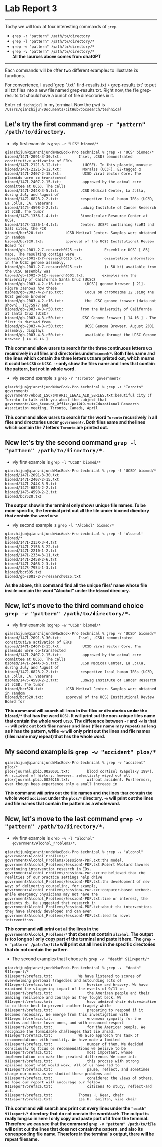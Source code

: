 # Lab Report 3  #
***
  
Today we will look at four interesting commands of `grep`.  
* `grep -r "pattern" /path/to/directory`
* `grep -l "pattern" /path/to/directory/*`
* `grep -w "pattern" /path/to/directory/*`
* `grep -v "pattern" /path/to/directory/*`  
**All the sources above comes from chatGPT**

***
  
Each commands will be offer two different examples to illustrate its functions.  
  
For convenience, I used `grep ".txt" find-results.txt > grep-results.txt' to put all txt files into a new file named grep-results.txt. Right now, the file grep-results.txt should have a bunch of file direcotories in it.  
  
Enter `cd technical` in my terminal. Now the pwd is `/Users/qianzhijun/Documents/GitHub/docsearch/technical`


## Let's try the first command `grep -r "pattern" /path/to/directory`.  
* My first example is `grep -r "UCS" biomed/*`    
```
qianzhijun@qianzhijundeMacBook-Pro technical % grep -r "UCS" biomed/*
biomed/1471-2091-3-30.txt:        Insel, UCSD) demonstrated constitutive activation of ERKs
biomed/1471-2121-3-12.txt:          (UCSF). In this plasmid, mouse α 
biomed/1471-2121-3-12.txt:          Morales (UCSF). EE-tagged α 
biomed/1471-2407-2-15.txt:          UCSD Viral Vector Core. The plasmids were co-transfected
biomed/1471-2407-2-15.txt:          approved by the animal care committee at UCSD. The cells
biomed/1471-244X-3-5.txt:          UCSD Medical Center, La Jolla, during July and August of
biomed/1472-6823-2-2.txt:          respective local human IRBs (UCSD, La Jolla, CA; Veterans
biomed/1476-4598-2-2.txt:          Ludwig Institute of Cancer Research at UCSD. The tumor
biomed/1478-1336-1-4.txt:          Biomolecular Resource Center at UCSF.
biomed/1478-1336-1-4.txt:          Center, UCSF) containing EcoRI and SalI sites, the PCR
biomed/bcr620.txt:          UCSD Medical Center. Samples were obtained in random
biomed/bcr620.txt:          approval of the UCSD Institutional Review Board for
biomed/gb-2001-2-7-research0025.txt:          Ensembl or UCSC [ 85] maps. The resulting contigs were
biomed/gb-2001-2-7-research0025.txt:          orientation information in the UCSC genome assembly,
biomed/gb-2001-2-7-research0025.txt:          (> 50 kb) available from the UCSC assembly was
biomed/gb-2002-3-12-research0081.txt:        examples are the University of California Santa Cruz (UCSC)
biomed/gb-2003-4-2-r16.txt:          (UCSC) genome browser [ 21]. Figure 3ashows how these
biomed/gb-2003-4-2-r16.txt:          locus on chromosome 12 using the UCSC genome browser
biomed/gb-2003-4-2-r16.txt:          the UCSC genome browser (data not shown). TC575977 and
biomed/gb-2003-4-8-r50.txt:        from the University of California at Santa Cruz (UCSC)
biomed/gb-2003-4-8-r50.txt:        UCSC Genome Browser [ 14 16 ] . The first is derived from
biomed/gb-2003-4-8-r50.txt:          UCSC Genome Browser, August 2001 assembly, displays
biomed/gb-2003-4-8-r50.txt:          available through the UCSC Genome Browser [ 14 15 16 ]
```
**This command allow users to search for the three continuous letters `UCS` recursively in all files and directories under `biomed/*`. Both files name and the lines which contain the three letters `UCS` are printed out, which means it could be `UCSD` or `UCSC`. `-r` only show the files name and lines that contain the pattern, but not in whole word.**

* My second example is `grep -r "Toronto" government/`  
```
qianzhijun@qianzhijundeMacBook-Pro technical % grep -r "Toronto" government/
government//About_LSC/ONTARIO_LEGAL_AID_SERIES.txt:beautiful city of Toronto to talk with you about the subject that
government//Gen_Account_Office/pe1019.txt:Educational Research Association meeting, Toronto, Canada, April
```
**This command allow users to search for the word `Toronto` recursively in all files and directories under `government/`. Both files name and the lines which contain the 7 letters `Toronto` are printed out.**
  
## Now let's try the second command `grep -l "pattern" /path/to/directory/*`.  
* My first example is `grep -l "UCSD" biomed/*`  
```
qianzhijun@qianzhijundeMacBook-Pro technical % grep -l "UCSD" biomed/*
biomed/1471-2091-3-30.txt
biomed/1471-2407-2-15.txt
biomed/1471-244X-3-5.txt
biomed/1472-6823-2-2.txt
biomed/1476-4598-2-2.txt
biomed/bcr620.txt
```
**The output show in the terminal only shows unique file names. To be more specific, the terminal print out all the file under biomed directory that contain the word `UCSD`.**  

* My second example is `grep -l "Alcohol" biomed/* `  
```
qianzhijun@qianzhijundeMacBook-Pro technical % grep -l "Alcohol" biomed/*                                                                            
biomed/1471-213X-3-4.txt
biomed/1471-2156-3-22.txt
biomed/1471-2210-1-2.txt
biomed/1471-2334-3-11.txt
biomed/1471-2458-2-6.txt
biomed/1471-2466-2-3.txt
biomed/1478-7954-1-3.txt
biomed/bcr605.txt
biomed/gb-2001-2-7-research0025.txt
```
**As the above, this command find all the unique files' name whose file inside contain the word "Alcohol" under the `biomed` directory.**  
  
## Now, let's move to the third command choice `grep -w "pattern" /path/to/directory/*`.   
* My first example is:`grep -w "UCSD" biomed/*`  
```
qianzhijun@qianzhijundeMacBook-Pro technical % grep -w "UCSD" biomed/*
biomed/1471-2091-3-30.txt:        Insel, UCSD) demonstrated constitutive activation of ERKs
biomed/1471-2407-2-15.txt:          UCSD Viral Vector Core. The plasmids were co-transfected
biomed/1471-2407-2-15.txt:          approved by the animal care committee at UCSD. The cells
biomed/1471-244X-3-5.txt:          UCSD Medical Center, La Jolla, during July and August of
biomed/1472-6823-2-2.txt:          respective local human IRBs (UCSD, La Jolla, CA; Veterans
biomed/1476-4598-2-2.txt:          Ludwig Institute of Cancer Research at UCSD. The tumor
biomed/bcr620.txt:          UCSD Medical Center. Samples were obtained in random
biomed/bcr620.txt:          approval of the UCSD Institutional Review Board for
```
**This command will search all lines in the files or directories under the `biomed/*` that has the word `UCSD`. It will print out the non-unique files name that contain the whole word `UCSD`. The difference between `-r` and `-w` is that `-r` will print out both files names and lines (files name may repeat) as long as it has the pattern, while `-w` will only print out the lines and file names (files name may repeat) that has the whole word.**  
  
## My second example is `grep -w "accident" plos/*`  
```
qianzhijun@qianzhijundeMacBook-Pro technical % grep -w "accident" plos/*
plos/journal.pbio.0020101.txt:        blood cortisol (Sapolsky 1994). An accident of history, however, selectively wiped out all
plos/journal.pbio.0020216.txt:        without accident. Furthermore, even though bees experience only a small increase in
```
**This command will print out the file names and the lines that contain the whole word `accident` under the `plos/*` directory. `-w` will print out the lines and file names that contain the pattern as a whole word.**  
  
## Now, let's move to the last command `grep -v "pattern" /path/to/directory/*`.    
* My first example is `grep -v -l "alcohol" government/Alcohol_Problems/*`.  
```
qianzhijun@qianzhijundeMacBook-Pro technical % grep -v "alcohol" government/Alcohol_Problems/*
government/Alcohol_Problems/Session4-PDF.txt:the model.
government/Alcohol_Problems/Session4-PDF.txt:Robert Woolard favored continuing intervention research in EDs.
government/Alcohol_Problems/Session4-PDF.txt:He believed that the realities of our practice settings help drive
government/Alcohol_Problems/Session4-PDF.txt:the development of new ways of delivering counseling, for example,
government/Alcohol_Problems/Session4-PDF.txt:computer-based methods. While emergency physicians may not have the
government/Alcohol_Problems/Session4-PDF.txt:time or interest, the patients do. He suggested that research in
government/Alcohol_Problems/Session4-PDF.txt:about the interventions they have already developed and can even
government/Alcohol_Problems/Session4-PDF.txt:lead to novel interventions.
```
**This command will print out all the lines in the `government/Alcohol_Problems/*` that does not contain `alcohol`. The output is too long so I only copy part of the terminal and paste it here. The `grep -v "pattern" /path/to/file` will print out all lines in the specific directories that do not contain the pattern.**  
  
* The second examples that I choose is `grep -v  "death" 911report/*`
```
qianzhijun@qianzhijundeMacBook-Pro technical % grep -v  "death" 911report/*
911report/preface.txt:            We have listened to scores of overwhelming personal tragedies and astounding acts of
911report/preface.txt:                heroism and bravery. We have examined the staggering impact of the events of 9/11 on
911report/preface.txt:                the American people and their amazing resilience and courage as they fought back. We
911report/preface.txt:                have admired their determination to do their best to prevent another tragedy while
911report/preface.txt:                preparing to respond if it becomes necessary. We emerge from this investigation with
911report/preface.txt:                enormous sympathy for the victims and their loved ones, and with enhanced respect
911report/preface.txt:                for the American people. We recognize the formidable challenges that lie ahead.
911report/preface.txt:            We also approach the task of recommendations with humility. We have made a limited
911report/preface.txt:                number of them. We decided consciously to focus on recommendations we believe to be
911report/preface.txt:                most important, whose implementation can make the greatest difference. We came into
911report/preface.txt:                this process with strong opinions about what would work. All of us have had to
911report/preface.txt:                pause, reflect, and sometimes change our minds as we studied these problems and
911report/preface.txt:                considered the views of others. We hope our report will encourage our fellow
911report/preface.txt:                citizens to study, reflect-and act.
911report/preface.txt:            Thomas H. Kean, chair
911report/preface.txt:            Lee H. Hamilton, vice chair
```
**This command will search and print out every lines under the `"death" 911report/*` directory that do not contain the word `death`. The output is really long so in here I only copy and paste part of it from the terminal. Therefore we can see that the command `grep -v "pattern" /path/to/file` will print out the lines that does not contain the pattern, and also its corresponding file name. Therefore in the terminal's output, there will be repeat filename.**  



